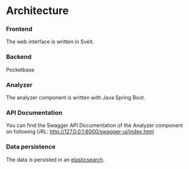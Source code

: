 # Architecture



### Frontend

The web interface is written in Svelt.

### Backend

Pocketbase

### Analyzer

The analyzer component is written with Java Spring Boot.

### API Documentation

You can find the Swagger API Documentation of the Analyzer component on following URL: http://127.0.0.1:8000/swagger-ui/index.html

### Data persistence

The data is persisted in an [elasticsearch](https://www.elastic.co/elasticsearch/). 
